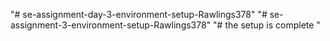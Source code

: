 "# se-assignment-day-3-environment-setup-Rawlings378" 
"# se-assignment-3-environment-setup-Rawlings378"
"#  the setup is complete "
